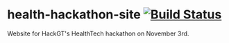 # health-hackathon-site [![Build Status](https://travis-ci.org/HackGT/health-hackathon-site.svg?branch=master)](https://travis-ci.org/HackGT/health-hackathon-site)

Website for HackGT's HealthTech hackathon on November 3rd.
